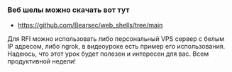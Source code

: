 ### Веб шелы можно скачать вот тут
- https://github.com/Bearsec/web_shells/tree/main

Для RFI можно использовать либо персональный VPS сервер с белым IP адресом, либо ngrok, в видеоуроке есть пример его использования.
Надеюсь, что этот урок будет полезен и интересен для вас. 
Всем продуктивной недели!
